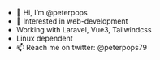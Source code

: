 - 👋 Hi, I’m @peterpops
- 👀 Interested in web-development
- Working with Laravel, Vue3, Tailwindcss
- Linux dependent
- 📫 Reach me on twitter: @peterpops79
